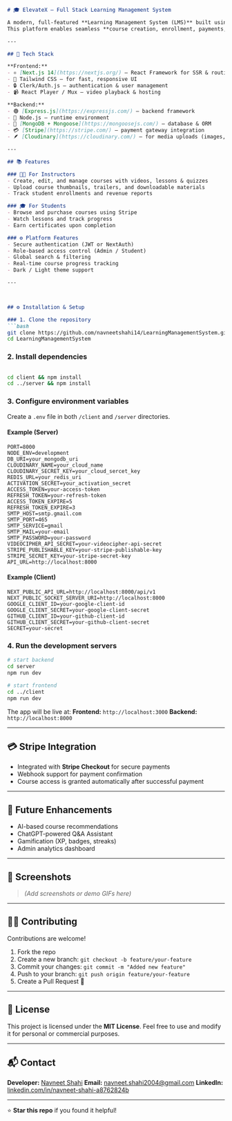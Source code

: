 ```markdown
# 🎓 ElevateX — Full Stack Learning Management System

A modern, full-featured **Learning Management System (LMS)** built using the **MERN + Next.js stack**, designed for both students and instructors.  
This platform enables seamless **course creation, enrollment, payments, progress tracking, and video streaming** — all powered by modern web technologies.

---

## 🚀 Tech Stack

**Frontend:**  
- ⚛️ [Next.js 14](https://nextjs.org/) — React Framework for SSR & routing  
- 🎨 Tailwind CSS — for fast, responsive UI  
- 🔒 Clerk/Auth.js — authentication & user management  
- 📹 React Player / Mux — video playback & hosting  

**Backend:**  
- 🟢 [Express.js](https://expressjs.com/) — backend framework  
- 🧠 Node.js — runtime environment  
- 🍃 [MongoDB + Mongoose](https://mongoosejs.com/) — database & ORM  
- 💳 [Stripe](https://stripe.com/) — payment gateway integration  
- 🪶 [Cloudinary](https://cloudinary.com/) — for media uploads (images, thumbnails)  

---

## 📚 Features

### 👩‍🏫 For Instructors
- Create, edit, and manage courses with videos, lessons & quizzes  
- Upload course thumbnails, trailers, and downloadable materials  
- Track student enrollments and revenue reports  

### 🎓 For Students
- Browse and purchase courses using Stripe  
- Watch lessons and track progress  
- Earn certificates upon completion  

### ⚙️ Platform Features
- Secure authentication (JWT or NextAuth)  
- Role-based access control (Admin / Student)  
- Global search & filtering  
- Real-time course progress tracking  
- Dark / Light theme support  

---



## ⚙️ Installation & Setup

### 1. Clone the repository
```bash
git clone https://github.com/navneetshahi14/LearningManagementSystem.git
cd LearningManagementSystem
````

### 2. Install dependencies

```bash

cd client && npm install
cd ../server && npm install
```

### 3. Configure environment variables

Create a `.env` file in both `/client` and `/server` directories.

#### Example (Server)

```env
PORT=8000
NODE_ENV=development
DB_URI=your_mongodb_uri
CLOUDINARY_NAME=your_cloud_name
CLOUDINARY_SECRET_KEY=your_cloud_sercet_key
REDIS_URL=your_redis_uri
ACTIVATION_SECRET=your_activation_secret
ACCESS_TOKEN=your-access-token
REFRESH_TOKEN=your-refresh-token
ACCESS_TOKEN_EXPIRE=5
REFRESH_TOKEN_EXPIRE=3
SMTP_HOST=smtp.gmail.com
SMTP_PORT=465
SMTP_SERVICE=gmail
SMTP_MAIL=your-email
SMTP_PASSWORD=your-password
VIDEOCIPHER_API_SECRET=your-videocipher-api-secret
STRIPE_PUBLISHABLE_KEY=your-stripe-publishable-key
STRIPE_SECRET_KEY=your-stripe-secret-key
API_URL=http://localhost:8000
```

#### Example (Client)

```env
NEXT_PUBLIC_API_URL=http://localhost:8000/api/v1
NEXT_PUBLIC_SOCKET_SERVER_URI=http://localhost:8000
GOOGLE_CLIENT_ID=your-google-client-id
GOOGLE_CLIENT_SECRET=your-google-client-secret
GITHUB_CLIENT_ID=your-github-client-id
GITHUB_CLIENT_SECRET=your-github-client-secret
SECRET=your-secret
```

### 4. Run the development servers

```bash
# start backend
cd server
npm run dev

# start frontend
cd ../client
npm run dev
```

The app will be live at:
**Frontend:** `http://localhost:3000`
**Backend:** `http://localhost:8000`

---

## 💳 Stripe Integration

* Integrated with **Stripe Checkout** for secure payments
* Webhook support for payment confirmation
* Course access is granted automatically after successful payment

---

## 🧠 Future Enhancements

* AI-based course recommendations
* ChatGPT-powered Q&A Assistant
* Gamification (XP, badges, streaks)
* Admin analytics dashboard

---

## 📸 Screenshots

> *(Add screenshots or demo GIFs here)*

---

## 🧑‍💻 Contributing

Contributions are welcome!

1. Fork the repo
2. Create a new branch: `git checkout -b feature/your-feature`
3. Commit your changes: `git commit -m "Added new feature"`
4. Push to your branch: `git push origin feature/your-feature`
5. Create a Pull Request 🎉

---

## 🪪 License

This project is licensed under the **MIT License**.
Feel free to use and modify it for personal or commercial purposes.

---

## 📬 Contact

**Developer:** [Navneet Shahi](https://github.com/navneetshahi14)
**Email:** [navneet.shahi2004@gmail.com](mailto:navneet.shahi2004@gmail.com)
**LinkedIn:** [linkedin.com/in/navneet-shahi-a8762824b](https://linkedin.com/in/navneet-shahi-a8762824b)

---

⭐ **Star this repo** if you found it helpful!

